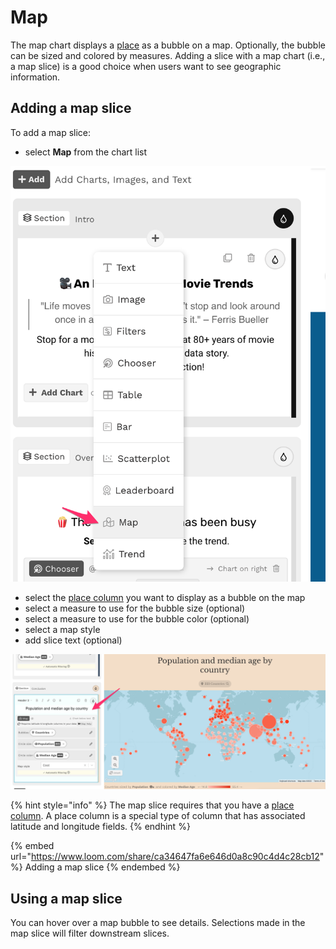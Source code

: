 # Map

The map chart displays a [place](../../data-sources/columns-and-measures.md#special-columns-place-and-time) as a bubble on a map. Optionally, the bubble can be sized and colored by measures. Adding a slice with a map chart (i.e., a map slice) is a good choice when users want to see geographic information. &#x20;

## Adding a map slice

To add a map slice:

* select **Map** from the chart list

![Select Map from the dropdown](<../../../.gitbook/assets/image (343).png>)

* select the [place column](../../data-sources/columns-and-measures.md#special-columns-place-and-time) you want to display as a bubble on the map
* select a measure to use for the bubble size (optional)
* select a measure to use for the bubble color (optional)
* select a map style
* add slice text (optional)

![A map slice](<../../../.gitbook/assets/image (387).png>)

{% hint style="info" %}
The map slice requires that you have a [place column](../../data-sources/columns-and-measures.md#special-columns-place-and-time).  A place column is a special type of column that has associated latitude and longitude fields.
{% endhint %}

{% embed url="https://www.loom.com/share/ca34647fa6e646d0a8c90c4d4c28cb12" %}
Adding a map slice
{% endembed %}

## Using a map slice

You can hover over a map bubble to see details. Selections made in the map slice will filter downstream slices.&#x20;


